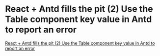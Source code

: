 # React + Antd fills the pit (2) Use the Table component key value in Antd to report an error
[React + Antd fills the pit (2) Use the Table component key value in Antd to report an error](https://aiwithcloud.com/2022/09/19/react__antd_fills_the_pit_2_use_the_table_component_key_value_in_antd_to_report_an_error/)